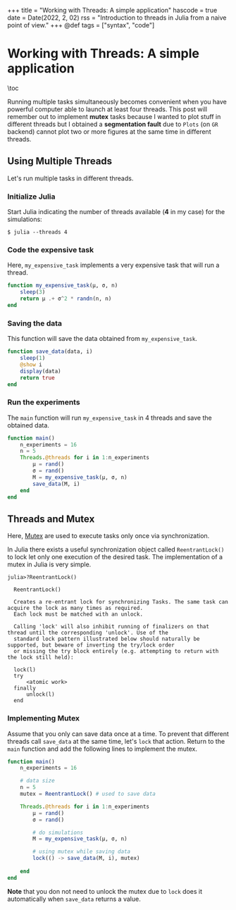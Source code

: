 

+++
title = "Working with Threads: A simple application"
hascode = true
date = Date(2022, 2, 02)
rss = "Introduction to threads in Julia from a naive point of view."
+++
@def tags = ["syntax", "code"]


# Working with Threads: A simple application

\toc

Running multiple tasks simultaneously becomes convenient when you have powerful computer
able to launch at least four threads. This post will remember out to implement **mutex**
tasks because I wanted to plot stuff in different threads but I obtained a **segmentation fault**
due to `Plots` (on `GR` backend) cannot plot two or more figures at the same time in different threads.

## Using Multiple Threads


Let's run multiple tasks in different threads. 

### Initialize Julia

Start Julia indicating the number of threads available (**4** in my case) for the simulations:

```shell
$ julia --threads 4
```

### Code the expensive task

Here, `my_expensive_task` implements a very expensive task that will run a thread.

```julia
function my_expensive_task(μ, σ, n)
    sleep(3)
    return μ .+ σ^2 * randn(n, n)
end

```

### Saving the data
This function will save the data obtained from `my_expensive_task`.

```julia
function save_data(data, i)
    sleep(1)
    @show i
    display(data)
    return true
end

```

### Run the experiments

The `main` function will run `my_expensive_task` in 4 threads and save the obtained data.

```julia
function main()
    n_experiments = 16
    n = 5
    Threads.@threads for i in 1:n_experiments
        μ = rand()
        σ = rand()
        M = my_expensive_task(μ, σ, n)
        save_data(M, i)
    end
end

```

## Threads and Mutex

Here, [Mutex](https://rosettacode.org/wiki/Mutex#:~:text=Mutexes%20are%20typically%20used%20to,synchronization%20primitive%20exposed%20to%20deadlocking.)
are used to execute tasks only once via synchronization.

In Julia there exists a useful synchronization object called `ReentrantLock()` to lock
let only one execution of the desired task. The implementation of a mutex in Julia is very simple.


```julia-repl
julia>?ReentrantLock()

  ReentrantLock()

  Creates a re-entrant lock for synchronizing Tasks. The same task can acquire the lock as many times as required.
  Each lock must be matched with an unlock.

  Calling 'lock' will also inhibit running of finalizers on that thread until the corresponding 'unlock'. Use of the
  standard lock pattern illustrated below should naturally be supported, but beware of inverting the try/lock order
  or missing the try block entirely (e.g. attempting to return with the lock still held):

  lock(l)
  try
      <atomic work>
  finally
      unlock(l)
  end
```



### Implementing Mutex


Assume that you only can save data once at a time. To prevent that different threads
call `save_data` at the same time, let's `lock` that action. Return to the `main` function
and add the following lines to implement the mutex.

```julia
function main()
    n_experiments = 16

    # data size
    n = 5 
    mutex = ReentrantLock() # used to save data

    Threads.@threads for i in 1:n_experiments
        μ = rand()
        σ = rand()

        # do simulations
        M = my_expensive_task(μ, σ, n)

        # using mutex while saving data
        lock(() -> save_data(M, i), mutex)
        
    end
end
```


**Note** that you don not need to unlock the mutex due to `lock` does it automatically
when `save_data` returns a value.
